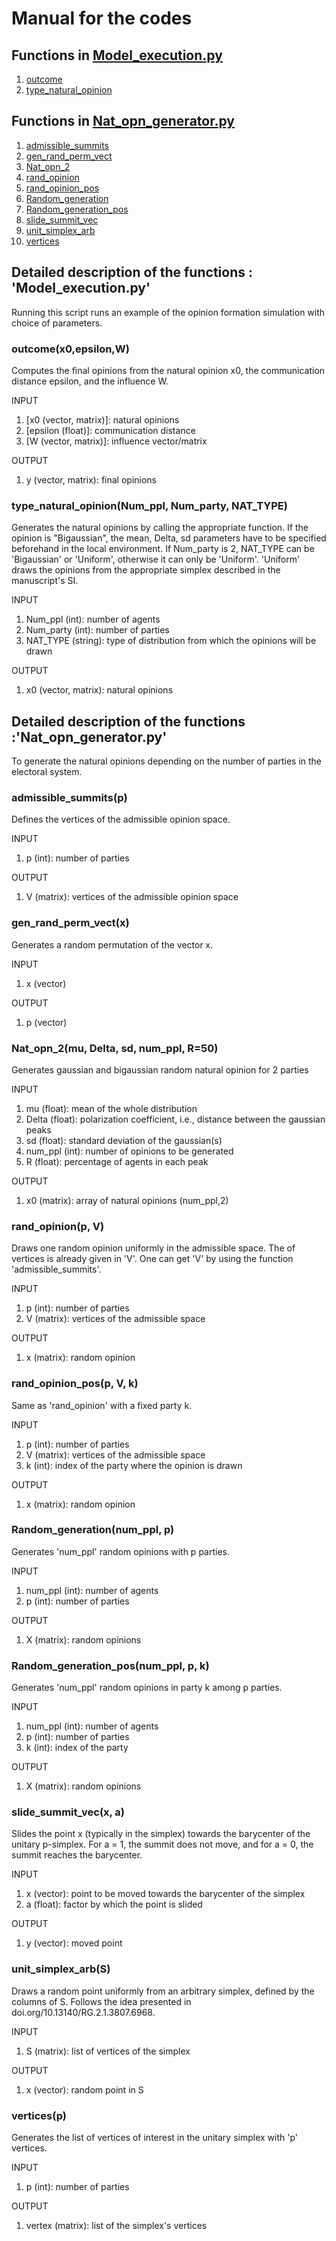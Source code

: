 # Manual for the codes 

## Functions in [Model_execution.py](#Model_execution)

1. [outcome](#outcome)
2. [type_natural_opinion](#type_natural_opinion)

## Functions in [Nat_opn_generator.py](#Nat_opn_generator)
1. [admissible_summits](#admissible_summits)
3. [gen_rand_perm_vect](#gen-rand-perm-vect)
4. [Nat_opn_2](#Nat-opn-2)
5. [rand_opinion](#rand-opinion)
6. [rand_opinion_pos](#rand-opinion-pos)
7. [Random_generation](#random-generation)
8. [Random_generation_pos](#random-genertaion-pos)
9. [slide_summit_vec](#slide-summit-vec)
10. [unit_simplex_arb](#unit-simplex-arb)
11. [vertices](#vertices)
    

<a id="Model_execution"></a>
## Detailed description of the functions : 'Model_execution.py'
Running this script runs an example of the opinion formation simulation with choice of parameters.

<a id="outcome"></a>
### outcome(x0,epsilon,W)
Computes the final opinions from the natural opinion x0, the communication distance epsilon, and the influence W.

INPUT
1. [x0 (vector, matrix)]: natural opinions
2. [epsilon (float)]: communication distance
3. [W (vector, matrix)]: influence vector/matrix

OUTPUT
1. y (vector, matrix): final opinions

<a id="type_natural_opinion"></a>
### type_natural_opinion(Num_ppl, Num_party, NAT_TYPE)
Generates the natural opinions by calling the appropriate function. If the opinion is "Bigaussian", the mean, Delta, sd parameters have to be specified beforehand in the local environment. If Num_party is 2, NAT_TYPE can be 'Bigaussian' or 'Uniform', otherwise it can only be 'Uniform'. 'Uniform' draws the opinions from the appropriate simplex described in the manuscript's SI. 

INPUT
1. Num_ppl (int): number of agents
2. Num_party (int): number of parties
3. NAT_TYPE (string): type of distribution from which the opinions will be drawn
   
OUTPUT
1. x0 (vector, matrix): natural opinions

<a id="Nat_opn_generator"></a>
## Detailed description of the functions :'Nat_opn_generator.py'
To generate the natural opinions depending on the number of parties in the electoral system.

<a id="admissible-summits"></a>
### admissible_summits(p)
Defines the vertices of the admissible opinion space.

INPUT
1. p (int): number of parties
   
OUTPUT
1. V (matrix): vertices of the admissible opinion space

<a id="gen-rand-perm-vect"></a>
### gen_rand_perm_vect(x)
Generates a random permutation of the vector x.

INPUT
1. x (vector)
   
OUTPUT
1. p (vector)

<a id="Nat-opn-2"></a>
### Nat_opn_2(mu, Delta, sd, num_ppl, R=50)
Generates gaussian and bigaussian random natural opinion for 2 parties

INPUT
1. mu (float): mean of the whole distribution
2. Delta (float): polarization coefficient, i.e., distance between the gaussian peaks
3. sd (float): standard deviation of the gaussian(s)
4. num_ppl (int): number of opinions to be generated
5. R (float): percentage of agents in each peak
   
OUTPUT
1. x0 (matrix): array of natural opinions (num_ppl,2)

<a id="rand-opinion"></a>
### rand_opinion(p, V)
Draws one random opinion uniformly in the admissible space. The of vertices is already given in 'V'. One can get 'V' by using the function 'admissible_summits'. 

INPUT

1. p (int): number of parties
2. V (matrix): vertices of the admissible space
   
OUTPUT

1. x (matrix): random opinion

<a id="rand-opinion-pos"></a>
### rand_opinion_pos(p, V, k)
Same as 'rand_opinion' with a fixed party k.

INPUT

1. p (int): number of parties
2. V (matrix): vertices of the admissible space
3. k (int): index of the party where the opinion is drawn

OUTPUT
1. x (matrix): random opinion
   
<a id="random-generation"></a>
### Random_generation(num_ppl, p)
Generates 'num_ppl' random opinions with p parties.

INPUT
1. num_ppl (int): number of agents
2. p (int): number of parties
   
OUTPUT

1. X (matrix): random opinions

<a id="random-generation-pos"></a>
### Random_generation_pos(num_ppl, p, k)
Generates 'num_ppl' random opinions in party k among p parties.

INPUT
1. num_ppl (int): number of agents
2. p (int): number of parties
3. k (int): index of the party
   
OUTPUT
1. X (matrix): random opinions

<a id="slide-summit-vec"></a>
### slide_summit_vec(x, a)
Slides the point x (typically in the simplex) towards the barycenter of the unitary p-simplex. For a = 1, the summit does not move, and for a = 0, the summit reaches the barycenter.

INPUT

1.	x (vector): point to be moved towards the barycenter of the simplex
2.	a (float): factor by which the point is slided
   
OUTPUT

1. y (vector): moved point

<a id="unit-simplex-arb"></a>
### unit_simplex_arb(S)
Draws a random point uniformly from an arbitrary simplex, defined by the columns of S. Follows the idea presented in doi.org/10.13140/RG.2.1.3807.6968.

INPUT

1. S (matrix): list of vertices of the simplex
   
OUTPUT

1. x (vector): random point in S

<a id="vertices"></a>
### vertices(p)
Generates the list of vertices of interest in the unitary simplex with 'p' vertices.

INPUT
1. p (int): number of parties

OUTPUT
1. vertex (matrix): list of the simplex's vertices
